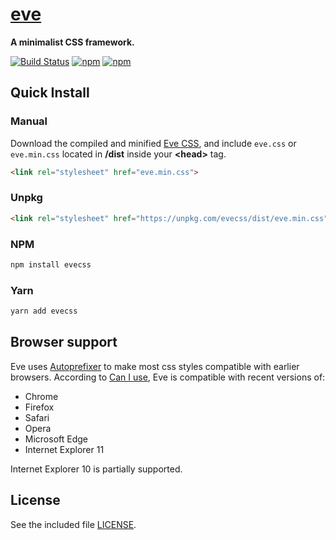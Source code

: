 # [eve](https://hpivanov.github.io/eve)

**A minimalist CSS framework.**

[![Build Status](https://travis-ci.org/hpivanov/eve.svg?branch=master)](https://travis-ci.org/hpivanov/eve)
[![npm](https://img.shields.io/npm/v/evecss.svg)](https://www.npmjs.com/package/evecss)
[![npm](https://img.shields.io/npm/dm/evecss.svg)](https://www.npmjs.com/package/evecss)

## Quick Install

### Manual

Download the compiled and minified [Eve CSS](https://github.com/hpivanov/eve/releases), and include `eve.css` or `eve.min.css` located in **/dist** inside your **&lt;head&gt;** tag.

```html
<link rel="stylesheet" href="eve.min.css">
```

### Unpkg

```html
<link rel="stylesheet" href="https://unpkg.com/evecss/dist/eve.min.css">
```

### NPM

```sh
npm install evecss
```

### Yarn

```sh
yarn add evecss
```

## Browser support

Eve uses [Autoprefixer](https://github.com/postcss/autoprefixer) to make most css styles compatible with earlier browsers. According to [Can I use](https://caniuse.com), Eve is compatible with recent versions of:

- Chrome
- Firefox
- Safari
- Opera
- Microsoft Edge
- Internet Explorer 11

Internet Explorer 10 is partially supported.

## License

See the included file [LICENSE](https://github.com/hpivanov/eve/blob/master/LICENSE).
